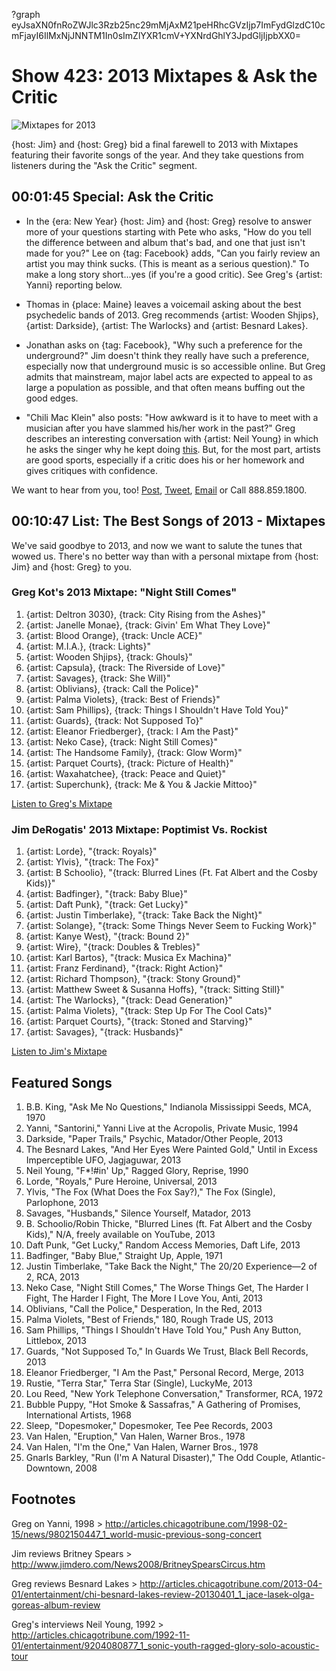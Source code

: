 ?graph eyJsaXN0fnRoZWJlc3Rzb25nc29mMjAxM21peHRhcGVzIjp7ImFydGlzdC10cmFjayI6IlMxNjJNNTM1In0sImZlYXR1cmV+YXNrdGhlY3JpdGljIjpbXX0=

# Show 423: 2013 Mixtapes & Ask the Critic

![Mixtapes for 2013](http://static.soundopinions.org/images/2013/mixtapes_web.jpg)

{host: Jim} and {host: Greg} bid a final farewell to 2013 with Mixtapes featuring their favorite songs of the year. And they take questions from listeners during the "Ask the Critic" segment. 

## 00:01:45 Special: Ask the Critic
- In the {era: New Year} {host: Jim} and {host: Greg} resolve to answer more of your questions starting with Pete who asks, "How do you tell the difference between and album that's bad, and one that just isn't made for you?" Lee on {tag: Facebook} adds, "Can you fairly review an artist you may think sucks. (This is meant as a serious question)." 
To make a long story short...yes (if you're a good critic). See Greg's {artist: Yanni} reporting below.

- Thomas in {place: Maine} leaves a voicemail asking about the best psychedelic bands of 2013. Greg recommends {artist: Wooden Shjips}, {artist: Darkside}, {artist: The Warlocks} and {artist: Besnard Lakes}.
- Jonathan asks on {tag: Facebook}, "Why such a preference for the underground?" 
Jim doesn't think they really have such a preference, especially now that underground music is so accessible online. But Greg admits that mainstream, major label acts are expected to appeal to as large a population as possible, and that often means buffing out the good edges.

- "Chili Mac Klein" also posts: "How awkward is it to have to meet with a musician after you have slammed his/her work in the past?"
Greg describes an interesting conversation with {artist: Neil Young} in which he asks the singer why he kept doing [this](http://songmeanings.com/songs/view/126058/). But, for the most part, artists are good sports, especially if a critic does his or her homework and gives critiques with confidence.

We want to hear from you, too! [Post](http://www.facebook.com/soundopinions), [Tweet](https://twitter.com/soundopinions), [Email](interact@soundopinions.org) or Call 888.859.1800.

## 00:10:47 List: The Best Songs of 2013 - Mixtapes

We've said goodbye to 2013, and now we want to salute the tunes that wowed us. There's no better way than with a personal mixtape from {host: Jim} and {host: Greg} to you. 

### Greg Kot's 2013 Mixtape: "Night Still Comes"

1. {artist: Deltron 3030}, {track: City Rising from the Ashes}"
2. {artist: Janelle Monae}, {track: Givin' Em What They Love}"
3. {artist: Blood Orange}, {track: Uncle ACE}"
4. {artist: M.I.A.}, {track: Lights}"
5. {artist: Wooden Shjips}, {track: Ghouls}"
6. {artist: Capsula}, {track: The Riverside of Love}"
7. {artist: Savages}, {track: She Will}"
8. {artist: Oblivians}, {track: Call the Police}"
9. {artist: Palma Violets}, {track: Best of Friends}"
10. {artist: Sam Phillips}, {track: Things I Shouldn't Have Told You}"
11. {artist: Guards}, {track: Not Supposed To}"
12. {artist: Eleanor Friedberger}, {track: I Am the Past}"
13. {artist: Neko Case}, {track: Night Still Comes}"
14. {artist: The Handsome Family}, {track: Glow Worm}"
15. {artist: Parquet Courts}, {track: Picture of Health}"
16. {artist: Waxahatchee}, {track: Peace and Quiet}"
17. {artist: Superchunk}, {track: Me & You & Jackie Mittoo}"

[Listen to Greg's Mixtape](https://soundcloud.com/soundopinions/gregs-2013-mixtape)

### Jim DeRogatis' 2013 Mixtape: Poptimist Vs. Rockist

1. {artist: Lorde}, "{track: Royals}"
2. {artist: Ylvis}, "{track: The Fox}"
3. {artist: B Schoolio}, "{track: Blurred Lines (Ft. Fat Albert and the Cosby Kids)}"
4. {artist: Badfinger}, "{track: Baby Blue}"
5. {artist: Daft Punk}, "{track: Get Lucky}"
6. {artist: Justin Timberlake}, "{track: Take Back the Night}"
7. {artist: Solange}, "{track: Some Things Never Seem to Fucking Work}"
8. {artist: Kanye West}, "{track: Bound 2}"
9. {artist: Wire}, "{track: Doubles & Trebles}"
10. {artist: Karl Bartos}, "{track: Musica Ex Machina}"
11. {artist: Franz Ferdinand}, "{track: Right Action}"
12. {artist: Richard Thompson}, "{track: Stony Ground}"
13. {artist: Matthew Sweet & Susanna Hoffs}, "{track: Sitting Still}"
14. {artist: The Warlocks}, "{track: Dead Generation}"
15. {artist: Palma Violets}, "{track: Step Up For The Cool Cats}"
16. {artist: Parquet Courts}, "{track: Stoned and Starving}"
17. {artist: Savages}, "{track: Husbands}"

[Listen to Jim's Mixtape](https://soundcloud.com/soundopinions/jims-2013-mixtape)

## Featured Songs

1. B.B. King, "Ask Me No Questions," Indianola Mississippi Seeds, MCA, 1970
1. Yanni, "Santorini," Yanni Live at the Acropolis, Private Music, 1994
1. Darkside, "Paper Trails," Psychic, Matador/Other People, 2013
1. The Besnard Lakes, "And Her Eyes Were Painted Gold," Until in Excess Imperceptible UFO, Jagjaguwar, 2013
1. Neil Young, "F*!#in' Up," Ragged Glory, Reprise, 1990
1. Lorde, "Royals," Pure Heroine, Universal, 2013
1. Ylvis, "The Fox (What Does the Fox Say?)," The Fox (Single), Parlophone, 2013
1. Savages, "Husbands," Silence Yourself, Matador, 2013
1. B. Schoolio/Robin Thicke, "Blurred Lines (ft. Fat Albert and the Cosby Kids)," N/A, freely available on YouTube, 2013
1. Daft Punk, "Get Lucky," Random Access Memories, Daft Life, 2013
1. Badfinger, "Baby Blue," Straight Up, Apple, 1971
1. Justin Timberlake, "Take Back the Night," The 20/20 Experience—2 of 2, RCA, 2013
1. Neko Case, "Night Still Comes," The Worse Things Get, The Harder I Fight, The Harder I Fight, The More I Love You, Anti, 2013
1. Oblivians, "Call the Police," Desperation, In the Red, 2013
1. Palma Violets, "Best of Friends," 180, Rough Trade US, 2013
1. Sam Phillips, "Things I Shouldn't Have Told You," Push Any Button, Littlebox, 2013
1. Guards, "Not Supposed To," In Guards We Trust, Black Bell Records, 2013
1. Eleanor Friedberger, "I Am the Past," Personal Record, Merge, 2013
1. Rustie, "Terra Star," Terra Star (Single), LuckyMe, 2013
1. Lou Reed, "New York Telephone Conversation," Transformer, RCA, 1972
1. Bubble Puppy, "Hot Smoke & Sassafras," A Gathering of Promises, International Artists, 1968
1. Sleep, "Dopesmoker," Dopesmoker, Tee Pee Records, 2003
1. Van Halen, "Eruption," Van Halen, Warner Bros., 1978
1. Van Halen, "I'm the One," Van Halen, Warner Bros., 1978
1. Gnarls Barkley, "Run (I'm A Natural Disaster)," The Odd Couple, Atlantic-Downtown, 2008


## Footnotes
Greg on Yanni, 1998 > http://articles.chicagotribune.com/1998-02-15/news/9802150447_1_world-music-previous-song-concert

Jim reviews Britney Spears > http://www.jimdero.com/News2008/BritneySpearsCircus.htm

Greg reviews Besnard Lakes > http://articles.chicagotribune.com/2013-04-01/entertainment/chi-besnard-lakes-review-20130401_1_jace-lasek-olga-goreas-album-review

Greg's interviews Neil Young, 1992 > http://articles.chicagotribune.com/1992-11-01/entertainment/9204080877_1_sonic-youth-ragged-glory-solo-acoustic-tour
